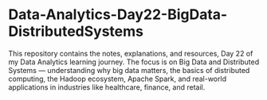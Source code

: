 # Data-Analytics-Day22-BigData-DistributedSystems
This repository contains the notes, explanations, and resources, Day 22 of my Data Analytics learning journey. The focus is on Big Data and Distributed Systems — understanding why big data matters, the basics of distributed computing, the Hadoop ecosystem, Apache Spark, and real-world applications in industries like healthcare, finance, and retail.
